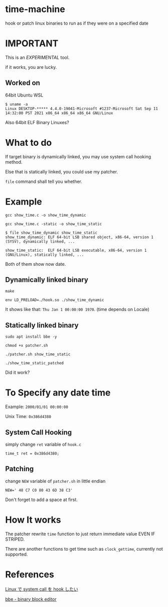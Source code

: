 # time-machine
hook or patch linux binaries to run as if they were on a specified date

# IMPORTANT

This is an _EXPERIMENTAL_ tool.

if it works, you are lucky.

## Worked on

64bit Ubuntu WSL

```
$ uname -a
Linux DESKTOP-***** 4.4.0-19041-Microsoft #1237-Microsoft Sat Sep 11 14:32:00 PST 2021 x86_64 x86_64 x86_64 GNU/Linux
```

Also 64bit ELF Binary Linuxes?

# What to do

If target binary is dynamically linked, you may use system call hooking method.

Else that is statically linked, you could use my patcher.

`file` command shall tell you whether.

# Example

`gcc show_time.c -o show_time_dynamic`

`gcc show_time.c -static -o show_time_static`

```
$ file show_time_dynamic show_time_static
show_time_dynamic: ELF 64-bit LSB shared object, x86-64, version 1 (SYSV), dynamically linked, ...

show_time_static:  ELF 64-bit LSB executable, x86-64, version 1 (GNU/Linux), statically linked, ...
```

Both of them show now date.

## Dynamically linked binary

`make`

`env LD_PRELOAD=./hook.so ./show_time_dynamic`

It shows like that: `Thu Jan 1 00:00:00 1970`. (time depends on Locale)

## Statically linked binary

`sudo apt install bbe -y`

`chmod +x patcher.sh`

`./patcher.sh show_time_static`

`./show_time_static_patched`

Did it work?

# To Specify any date time

Example: `2000/01/01 00:00:00`

Unix Time: `0x386d4380`

## System Call Hooking

simply change `ret` variable of `hook.c`

`time_t ret = 0x386d4380;`

## Patching

change `NEW` variable of `patcher.sh` in little endian

`NEW=' 48 C7 C0 80 43 6D 38 C3'`

Don't forget to add a space at first.

# How It works

The patcher rewrite `time` function to just return immediate value EVEN IF STRIPED.

There are another functions to get time such as `clock_gettime`, currently not supported.

# References

[Linux で system call を hook したい](https://qiita.com/thatsdone/items/23cba711af84c5b916ec)

[bbe - binary block editor](http://bbe-.sourceforge.net/bbe.html)
